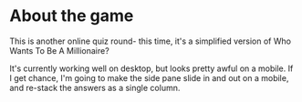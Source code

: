 # About the game
This is another online quiz round- this time, it's a simplified version of Who Wants To Be A Millionaire?

It's currently working well on desktop, but looks pretty awful on a mobile. If I get chance, I'm going to make the side pane slide in and out on a mobile, and re-stack the answers as a single column.